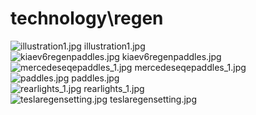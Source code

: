 <h1>technology\regen</h1>
<div class="container text-center">
<div class="row">
<div class="col col-lg-2 col-6">
<img src="https://media.evkx.net/multimedia/technology/regen/illustration1_xst.jpg" class="img-thumbnail" alt="illustration1.jpg">
illustration1.jpg
</div>
<div class="col col-lg-2 col-6">
<img src="https://media.evkx.net/multimedia/technology/regen/kiaev6regenpaddles_xst.jpg" class="img-thumbnail" alt="kiaev6regenpaddles.jpg">
kiaev6regenpaddles.jpg
</div>
<div class="col col-lg-2 col-6">
<img src="https://media.evkx.net/multimedia/technology/regen/mercedeseqepaddles_1_xst.jpg" class="img-thumbnail" alt="mercedeseqepaddles_1.jpg">
mercedeseqepaddles_1.jpg
</div>
<div class="col col-lg-2 col-6">
<img src="https://media.evkx.net/multimedia/technology/regen/paddles_xst.jpg" class="img-thumbnail" alt="paddles.jpg">
paddles.jpg
</div>
<div class="col col-lg-2 col-6">
<img src="https://media.evkx.net/multimedia/technology/regen/rearlights_1_xst.jpg" class="img-thumbnail" alt="rearlights_1.jpg">
rearlights_1.jpg
</div>
<div class="col col-lg-2 col-6">
<img src="https://media.evkx.net/multimedia/technology/regen/teslaregensetting_xst.jpg" class="img-thumbnail" alt="teslaregensetting.jpg">
teslaregensetting.jpg
</div>
</div>
</div>
